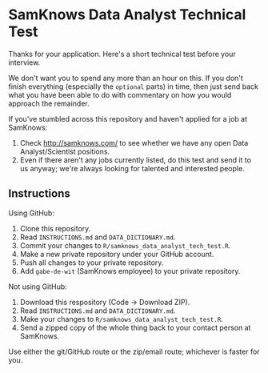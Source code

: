 # SamKnows Data Analyst Technical Test

Thanks for your application. Here's a short technical test before your interview.

We don't want you to spend any more than an hour on this. If you don't finish everything (especially the `optional` parts) in time, then just send back what you have been able to do with commentary on how you would approach the remainder.

If you've stumbled across this repository and haven't applied for a job at SamKnows:

1. Check http://samknows.com/ to see whether we have any open Data Analyst/Scientist positions.
2. Even if there aren't any jobs currently listed, do this test and send it to us anyway; we're always looking for talented and interested people.

## Instructions

Using GitHub:

1. Clone this repository.
3. Read `INSTRUCTIONS.md` and `DATA_DICTIONARY.md`.
4. Commit your changes to `R/samknows_data_analyst_tech_test.R`.
5. Make a new private repository under your GitHub account.
6. Push all changes to your private repository.
7. Add `gabe-de-wit` (SamKnows employee) to your private repository.

Not using GitHub:

1. Download this respository (Code -> Download ZIP).
2. Read `INSTRUCTIONS.md` and `DATA_DICTIONARY.md`.
3. Make your changes to `R/samknows_data_analyst_tech_test.R`.
4. Send a zipped copy of the whole thing back to your contact person at SamKnows.

Use either the git/GitHub route or the zip/email route; whichever is faster for you.
